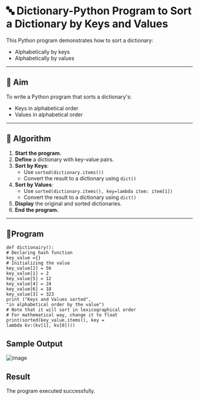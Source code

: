 # 🔤 Dictionary-Python Program to Sort a Dictionary by Keys and Values

This Python program demonstrates how to sort a dictionary:
- Alphabetically by keys
- Alphabetically by values

---

## 🎯 Aim

To write a Python program that sorts a dictionary's:
- Keys in alphabetical order
- Values in alphabetical order

---

## 🧠 Algorithm

1. **Start the program.**
2. **Define** a dictionary with key-value pairs.
3. **Sort by Keys**:
   - Use `sorted(dictionary.items())`
   - Convert the result to a dictionary using `dict()`
4. **Sort by Values**:
   - Use `sorted(dictionary.items(), key=lambda item: item[1])`
   - Convert the result to a dictionary using `dict()`
5. **Display** the original and sorted dictionaries.
6. **End the program.**

---

## 🧪Program
```
def dictionairy(): 
# Declaring hash function      
key_value ={}    
# Initializing the value 
key_value[2] = 56       
key_value[1] = 2 
key_value[5] = 12 
key_value[4] = 24 
key_value[6] = 18      
key_value[3] = 323 
print ("Keys and Values sorted", 
"in alphabetical order by the value") 
# Note that it will sort in lexicographical order 
# For mathematical way, change it to float 
print(sorted(key_value.items(), key = 
lambda kv:(kv[1], kv[0])))
```
## Sample Output
![image](https://github.com/user-attachments/assets/d902af60-b754-4137-b9ba-f5220ca165de)

## Result

The program executed successfully.

